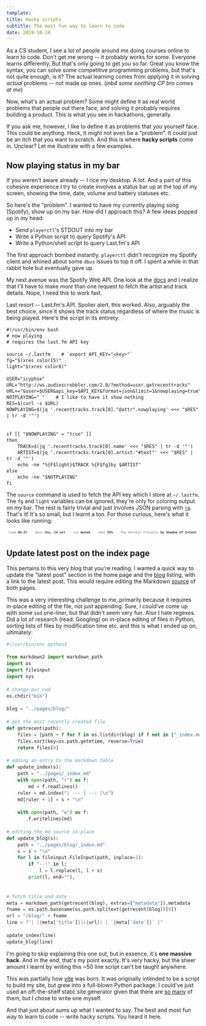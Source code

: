```yaml
---
template:
title: Hacky scripts
subtitle: The most fun way to learn to code
date: 2019-10-24
---
```


As a CS student, I see a lot of people around me doing courses online
to learn to code. Don't get me wrong -- it probably works for some.
Everyone learns differently. But that's only going to get you so far.
Great you know the syntax, you can solve some competitive programming
problems, but that's not quite enough, is it? The actual learning comes
from _applying_ it in solving _actual_ problems -- not made up ones.
(_inb4 some seething CP bro comes at me_)

Now, what's an actual problem? Some might define it as real world
problems that people out there face, and solving it probably requires
building a product. This is what you see in hackathons, generally.

If you ask me, however, I like to define it as problems that _you_ yourself
face. This could be anything. Heck, it might not even be a "problem". It
could just be an itch that you want to scratch. And this is where
**hacky scripts** come in. Unclear? Let me illustrate with a few
examples.

## Now playing status in my bar

If you weren't aware already -- I rice my desktop. A lot. And a part of
this cohesive experience I try to create involves a status bar up at the
top of my screen, showing the time, date, volume and battery statuses etc.

So here's the "problem". I wanted to have my currently playing song
(Spotify), show up on my bar. How did I approach this? A few ideas
popped up in my head:

- Send `playerctl`'s STDOUT into my bar
- Write a Python script to query Spotify's API
- Write a Python/shell script to query Last.fm's API

The first approach bombed instantly. `playerctl` didn't recognize my
Spotify client and whined about some `dbus` issues to top it off.
I spent a while in that rabbit hole but eventually gave up.

My next avenue was the Spotify Web API. One look at the [docs](https://developer.spotify.com/documentation/web-api/) and
I realize that I'll have to make _more_ than one request to fetch the
artist and track details. Nope, I need this to work fast.

Last resort -- Last.fm's API. Spolier alert, this worked. Also, arguably
the best choice, since it shows the track status regardless of where
the music is being played. Here's the script in its entirety:

```shell
#!/usr/bin/env bash
# now playing
# requires the last.fm API key

source ~/.lastfm    # `export API_KEY="<key>"`
fg="$(xres color15)"
light="$(xres color8)"

USER="icyphox"
URL="http://ws.audioscrobbler.com/2.0/?method=user.getrecenttracks"
URL+="&user=$USER&api_key=$API_KEY&format=json&limit=1&nowplaying=true"
NOTPLAYING=" "    # I like to have it show nothing
RES=$(curl -s $URL)
NOWPLAYING=$(jq '.recenttracks.track[0]."@attr".nowplaying' <<< "$RES" | tr -d '"')


if [[ "$NOWPLAYING" = "true" ]]
then
	TRACK=$(jq '.recenttracks.track[0].name' <<< "$RES" | tr -d '"')
	ARTIST=$(jq '.recenttracks.track[0].artist."#text"' <<< "$RES" | tr -d '"')
	echo -ne "%{F$light}$TRACK %{F$fg}by $ARTIST"
else
	echo -ne "$NOTPLAYING"
fi
```

The `source` command is used to fetch the API key which I store at
`~/.lastfm`. The `fg` and `light` variables can be ignored, they're only
for coloring output on my bar. The rest is fairly trivial and just
involves JSON parsing with [`jq`](https://stedolan.github.io/jq/).
That's it! It's so small, but I learnt a ton. For those curious, here's
what it looks like running:

![now playing status polybar](/static/img/now_playing.png)

## Update latest post on the index page

This pertains to this very blog that you're reading. I wanted a quick
way to update the "latest post" section in the home page and the
[blog](/blog) listing, with a link to the latest post. This would require
editing the Markdown [source](https://github.com/icyphox/site/tree/master/pages)
of both pages.

This was a very
interesting challenge to me, primarily because it requires in-place
editing of the file, not just appending. Sure, I could've come up with
some `sed` one-liner, but that didn't seem very fun. Also I hate
regexes. Did a lot of research (read: Googling) on in-place editing of
files in Python, sorting lists of files by modification time etc. and
this is what I ended up on, ultimately:

```python
#!/usr/bin/env python3

from markdown2 import markdown_path
import os
import fileinput
import sys

# change our cwd
os.chdir("bin")

blog = "../pages/blog/"

# get the most recently created file
def getrecent(path):
    files = [path + f for f in os.listdir(blog) if f not in ["_index.md", "feed.xml"]]
    files.sort(key=os.path.getmtime, reverse=True)
    return files[0]

# adding an entry to the markdown table
def update_index(s):
    path = "../pages/_index.md"
    with open(path, "r") as f:
        md = f.readlines()
    ruler = md.index("| --- | --: |\n")
    md[ruler + 1] = s + "\n"

    with open(path, "w") as f:
        f.writelines(md)

# editing the md source in-place
def update_blog(s):
    path = "../pages/blog/_index.md"
    s = s + "\n"
    for l in fileinput.FileInput(path, inplace=1):
        if "--:" in l:
            l = l.replace(l, l + s)
        print(l, end=""),


# fetch title and date
meta = markdown_path(getrecent(blog), extras=["metadata"]).metadata
fname = os.path.basename(os.path.splitext(getrecent(blog))[0])
url = "/blog/" + fname
line = f"| [{meta['title']}]({url}) | `{meta['date']}` |"

update_index(line)
update_blog(line)
```

I'm going to skip explaining this one out, but in essence, it's **one
massive hack**. And in the end, that's my point exactly. It's very
hacky, but the sheer amount I learnt by writing this ~50
line script can't be taught anywhere.

This was partially how
[vite](https://github.com/icyphox/vite) was born. It was originally
intended to be a script to build my site, but grew into a full-blown
Python package. I could've just 
used an off-the-shelf static site generator
given that there are [so many](https://staticgen.com) of them, but
I chose to write one myself.

And that just about sums up what I wanted to say. The best and most fun
way to learn to code -- write hacky scripts. You heard it here.
